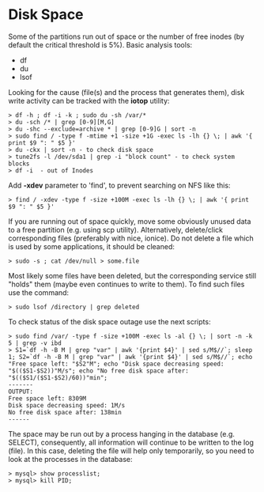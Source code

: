 # Disk Space
Some of the partitions run out of space or the number of free inodes (by default the critical threshold is 5%). Basic analysis tools:
- df
- du
- lsof

Looking for the cause (file(s) and the process that generates them), disk write activity can be tracked with the **iotop** utility:
```
> df -h ; df -i -k ; sudo du -sh /var/*
> du -sch /* | grep [0-9][M,G]
> du -shc --exclude=archive * | grep [0-9]G | sort -n
> sudo find / -type f -mtime +1 -size +1G -exec ls -lh {} \; | awk '{ print $9 ": " $5 }'
> du -ckx | sort -n - to check disk space
> tune2fs -l /dev/sda1 | grep -i "block count" - to check system blocks
> df -i  - out of Inodes
```
Add **-xdev** parameter to 'find', to prevent searching on NFS like this:
```
> find / -xdev -type f -size +100M -exec ls -lh {} \; | awk '{ print $9 ": " $5 }'
```
If you are running out of space quickly, move some obviously unused data to a free partition (e.g. using scp utility).
Alternatively, delete/click corresponding files (preferably with nice, ionice). Do not delete a file which is used by some applications, it should be cleaned:
```
> sudo -s ; cat /dev/null > some.file
```
Most likely some files have been deleted, but the corresponding service still "holds" them (maybe even continues to write to them). To find such files use the command:
```
> sudo lsof /directory | grep deleted
```
To check status of the disk space outage use the next scripts:
```
> sudo find /var/ -type f -size +100M -exec ls -al {} \; | sort -n -k 5 | grep -v ibd
> S1=`df -h -B M | grep "var" | awk '{print $4}' | sed s/M$//`; sleep 1; S2=`df -h -B M | grep "var" | awk '{print $4}' | sed s/M$//`; echo "Free space left: "$S2"M"; echo "Disk space decreasing speed: "$(($S1-$S2))"M/s"; echo "No free disk space after: "$(($S1/($S1-$S2)/60))"min";
-------
OUTPUT:
Free space left: 8309M
Disk space decreasing speed: 1M/s
No free disk space after: 138min
------
```
The space may be run out by a process hanging in the database (e.g. SELECT), consequently, all information will continue to be written to the log (file). In this case, deleting the file will help only temporarily, so you need to look at the processes in the database:
```
> mysql> show processlist;
> mysql> kill PID;
```
